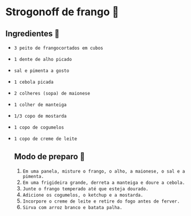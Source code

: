 # Strogonoff de frango :chicken:

## Ingredientes :page_with_curl:



- `3 peito de frangocortados em cubos`

- `1 dente de alho picado`

- `sal e pimenta a gosto`

- `1 cebola picada`

- `2 colheres (sopa) de maionese`

- `1 colher de manteiga`

- `1/3 copo de mostarda`

- `1 copo de cogumelos`

- `1 copo de creme de leite`

  

  ## Modo de preparo :shallow_pan_of_food:

  1. `Em uma panela, misture o frango, o alho, a maionese, o sal e a pimenta.`
  2. `Em uma frigideira grande, derreta a manteiga e doure a cebola.`
  3. `Junte o frango temperado até que esteja dourado.`
  4. `Adicione os cogumelos, o ketchup e a mostarda.`
  5. `Incorpore o creme de leite e retire do fogo antes de ferver.`
  6. `Sirva com arroz branco e batata palha.`



